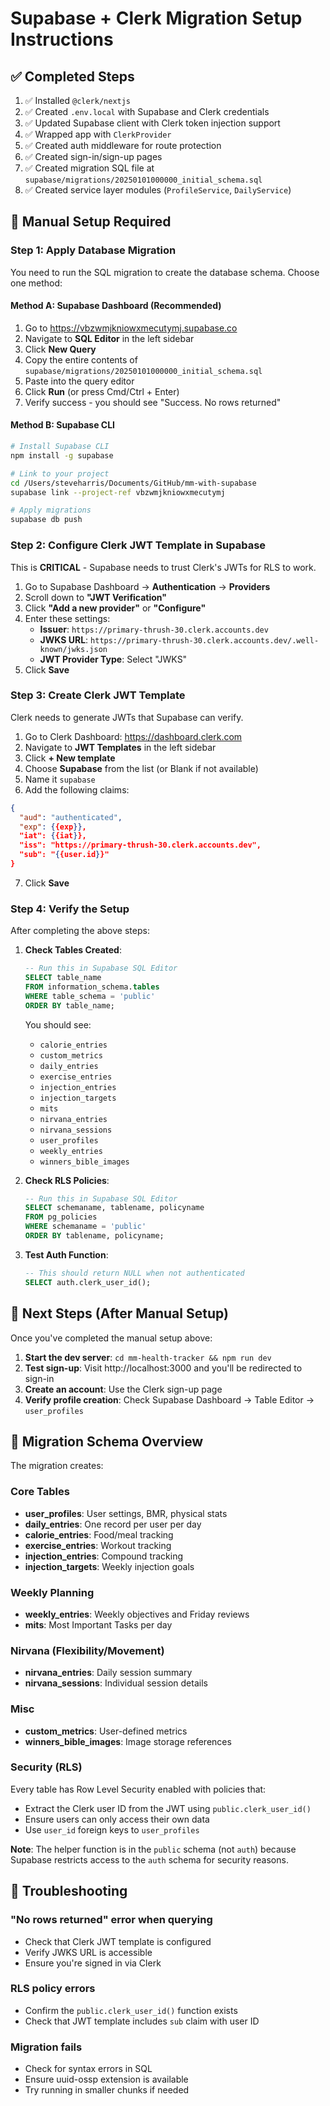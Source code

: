 # Supabase + Clerk Migration Setup Instructions

## ✅ Completed Steps

1. ✅ Installed `@clerk/nextjs`
2. ✅ Created `.env.local` with Supabase and Clerk credentials
3. ✅ Updated Supabase client with Clerk token injection support
4. ✅ Wrapped app with `ClerkProvider`
5. ✅ Created auth middleware for route protection
6. ✅ Created sign-in/sign-up pages
7. ✅ Created migration SQL file at `supabase/migrations/20250101000000_initial_schema.sql`
8. ✅ Created service layer modules (`ProfileService`, `DailyService`)

## 🔧 Manual Setup Required

### Step 1: Apply Database Migration

You need to run the SQL migration to create the database schema. Choose one method:

#### Method A: Supabase Dashboard (Recommended)

1. Go to https://vbzwmjkniowxmecutymj.supabase.co
2. Navigate to **SQL Editor** in the left sidebar
3. Click **New Query**
4. Copy the entire contents of `supabase/migrations/20250101000000_initial_schema.sql`
5. Paste into the query editor
6. Click **Run** (or press Cmd/Ctrl + Enter)
7. Verify success - you should see "Success. No rows returned"

#### Method B: Supabase CLI

```bash
# Install Supabase CLI
npm install -g supabase

# Link to your project
cd /Users/steveharris/Documents/GitHub/mm-with-supabase
supabase link --project-ref vbzwmjkniowxmecutymj

# Apply migrations
supabase db push
```

### Step 2: Configure Clerk JWT Template in Supabase

This is **CRITICAL** - Supabase needs to trust Clerk's JWTs for RLS to work.

1. Go to Supabase Dashboard → **Authentication** → **Providers**
2. Scroll down to **"JWT Verification"**
3. Click **"Add a new provider"** or **"Configure"**
4. Enter these settings:
   - **Issuer**: `https://primary-thrush-30.clerk.accounts.dev`
   - **JWKS URL**: `https://primary-thrush-30.clerk.accounts.dev/.well-known/jwks.json`
   - **JWT Provider Type**: Select "JWKS"
5. Click **Save**

### Step 3: Create Clerk JWT Template

Clerk needs to generate JWTs that Supabase can verify.

1. Go to Clerk Dashboard: https://dashboard.clerk.com
2. Navigate to **JWT Templates** in the left sidebar
3. Click **+ New template**
4. Choose **Supabase** from the list (or Blank if not available)
5. Name it `supabase`
6. Add the following claims:

```json
{
  "aud": "authenticated",
  "exp": {{exp}},
  "iat": {{iat}},
  "iss": "https://primary-thrush-30.clerk.accounts.dev",
  "sub": "{{user.id}}"
}
```

7. Click **Save**

### Step 4: Verify the Setup

After completing the above steps:

1. **Check Tables Created**:
   ```sql
   -- Run this in Supabase SQL Editor
   SELECT table_name
   FROM information_schema.tables
   WHERE table_schema = 'public'
   ORDER BY table_name;
   ```

   You should see:
   - `calorie_entries`
   - `custom_metrics`
   - `daily_entries`
   - `exercise_entries`
   - `injection_entries`
   - `injection_targets`
   - `mits`
   - `nirvana_entries`
   - `nirvana_sessions`
   - `user_profiles`
   - `weekly_entries`
   - `winners_bible_images`

2. **Check RLS Policies**:
   ```sql
   -- Run this in Supabase SQL Editor
   SELECT schemaname, tablename, policyname
   FROM pg_policies
   WHERE schemaname = 'public'
   ORDER BY tablename, policyname;
   ```

3. **Test Auth Function**:
   ```sql
   -- This should return NULL when not authenticated
   SELECT auth.clerk_user_id();
   ```

## 🚀 Next Steps (After Manual Setup)

Once you've completed the manual setup above:

1. **Start the dev server**: `cd mm-health-tracker && npm run dev`
2. **Test sign-up**: Visit http://localhost:3000 and you'll be redirected to sign-in
3. **Create an account**: Use the Clerk sign-up page
4. **Verify profile creation**: Check Supabase Dashboard → Table Editor → `user_profiles`

## 📝 Migration Schema Overview

The migration creates:

### Core Tables
- **user_profiles**: User settings, BMR, physical stats
- **daily_entries**: One record per user per day
- **calorie_entries**: Food/meal tracking
- **exercise_entries**: Workout tracking
- **injection_entries**: Compound tracking
- **injection_targets**: Weekly injection goals

### Weekly Planning
- **weekly_entries**: Weekly objectives and Friday reviews
- **mits**: Most Important Tasks per day

### Nirvana (Flexibility/Movement)
- **nirvana_entries**: Daily session summary
- **nirvana_sessions**: Individual session details

### Misc
- **custom_metrics**: User-defined metrics
- **winners_bible_images**: Image storage references

### Security (RLS)
Every table has Row Level Security enabled with policies that:
- Extract the Clerk user ID from the JWT using `public.clerk_user_id()`
- Ensure users can only access their own data
- Use `user_id` foreign keys to `user_profiles`

**Note**: The helper function is in the `public` schema (not `auth`) because Supabase restricts access to the `auth` schema for security reasons.

## 🐛 Troubleshooting

### "No rows returned" error when querying
- Check that Clerk JWT template is configured
- Verify JWKS URL is accessible
- Ensure you're signed in via Clerk

### RLS policy errors
- Confirm the `public.clerk_user_id()` function exists
- Check that JWT template includes `sub` claim with user ID

### Migration fails
- Check for syntax errors in SQL
- Ensure uuid-ossp extension is available
- Try running in smaller chunks if needed
